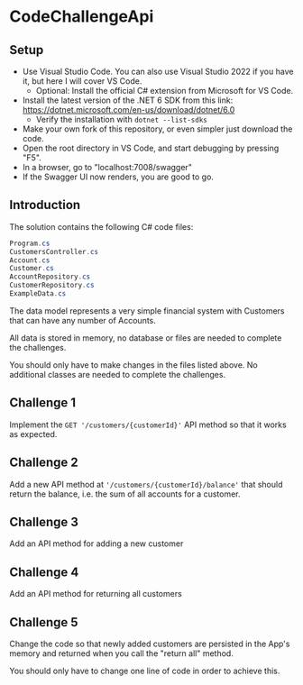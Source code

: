 # CodeChallengeApi
## Setup
* Use Visual Studio Code. You can also use Visual Studio 2022 if you have it, but here I will cover VS Code.
  * Optional: Install the official C# extension from Microsoft for VS Code. 
* Install the latest version of the .NET 6 SDK from this link: https://dotnet.microsoft.com/en-us/download/dotnet/6.0
  * Verify the installation with `dotnet --list-sdks`
* Make your own fork of this repository, or even simpler just download the code.
* Open the root directory in VS Code, and start debugging by pressing "F5".
* In a browser, go to "localhost:7008/swagger"
* If the Swagger UI now renders, you are good to go.

## Introduction
The solution contains the following C# code files:
```C#
Program.cs 
CustomersController.cs
Account.cs
Customer.cs
AccountRepository.cs
CustomerRepository.cs
ExampleData.cs
```

The data model represents a very simple financial system with Customers that can have any number of Accounts.

All data is stored in memory, no database or files are needed to complete the challenges.

You should only have to make changes in the files listed above. No additional classes are needed to complete the challenges.

## Challenge 1
Implement the `GET '/customers/{customerId}'` API method so that it works as expected.

## Challenge 2
Add a new API method at `'/customers/{customerId}/balance'` that should return the balance, i.e. the sum of all accounts for a customer.

## Challenge 3 
Add an API method for adding a new customer

## Challenge 4
Add an API method for returning all customers

## Challenge 5
Change the code so that newly added customers are persisted in the App's memory and returned when you call the "return all" method. 

You should only have to change one line of code in order to achieve this.
